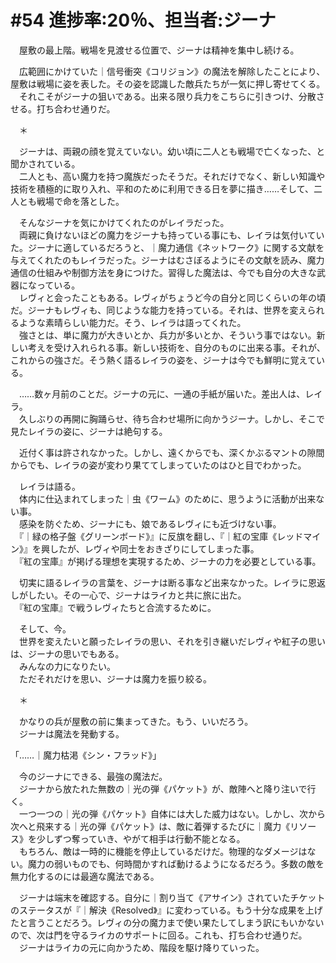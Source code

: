 # #54 進捗率:20％、担当者:ジーナ
　屋敷の最上階。戦場を見渡せる位置で、ジーナは精神を集中し続ける。  

　広範囲にかけていた｜信号衝突《コリジョン》の魔法を解除したことにより、屋敷は戦場に姿を表した。その姿を認識した敵兵たちが一気に押し寄せてくる。
　それこそがジーナの狙いである。出来る限り兵力をこちらに引きつけ、分散させる。打ち合わせ通りだ。

　＊

　ジーナは、両親の顔を覚えていない。幼い頃に二人とも戦場で亡くなった、と聞かされている。  
　二人とも、高い魔力を持つ魔族だったそうだ。それだけでなく、新しい知識や技術を積極的に取り入れ、平和のために利用できる日を夢に描き……そして、二人とも戦場で命を落とした。

　そんなジーナを気にかけてくれたのがレイラだった。  
　両親に負けないほどの魔力をジーナも持っている事にも、レイラは気付いていた。ジーナに適しているだろうと、｜魔力通信《ネットワーク》に関する文献を与えてくれたのもレイラだった。ジーナはむさぼるようにその文献を読み、魔力通信の仕組みや制御方法を身につけた。習得した魔法は、今でも自分の大きな武器になっている。  
　レヴィと会ったこともある。レヴィがちょうど今の自分と同じくらいの年の頃だ。ジーナもレヴィも、同じような能力を持っている。それは、世界を変えられるような素晴らしい能力だ。そう、レイラは語ってくれた。  
　強さとは、単に魔力が大きいとか、兵力が多いとか、そういう事ではない。新しい考えを受け入れられる事。新しい技術を、自分のものに出来る事。それが、これからの強さだ。そう熱く語るレイラの姿を、ジーナは今でも鮮明に覚えている。  

　……数ヶ月前のことだ。ジーナの元に、一通の手紙が届いた。差出人は、レイラ。  
　久しぶりの再開に胸踊らせ、待ち合わせ場所に向かうジーナ。しかし、そこで見たレイラの姿に、ジーナは絶句する。

　近付く事は許されなかった。しかし、遠くからでも、深くかぶるマントの隙間からでも、レイラの姿が変わり果ててしまっていたのはひと目でわかった。

　レイラは語る。  
　体内に仕込まれてしまった｜虫《ワーム》のために、思うように活動が出来ない事。  
　感染を防ぐため、ジーナにも、娘であるレヴィにも近づけない事。  
　『｜緑の格子盤《グリーンボード》』に反旗を翻し、『｜紅の宝庫《レッドマイン》』を興したが、レヴィや同士をおきざりにしてしまった事。  
　『紅の宝庫』が掲げる理想を実現するため、ジーナの力を必要としている事。

　切実に語るレイラの言葉を、ジーナは断る事など出来なかった。レイラに恩返しがしたい。その一心で、ジーナはライカと共に旅に出た。  
　『紅の宝庫』で戦うレヴィたちと合流するために。

　そして、今。  
　世界を変えたいと願ったレイラの思い、それを引き継いだレヴィや紅子の思いは、ジーナの思いでもある。  
　みんなの力になりたい。  
　ただそれだけを思い、ジーナは魔力を振り絞る。

　＊

　かなりの兵が屋敷の前に集まってきた。もう、いいだろう。  
　ジーナは魔法を発動する。

「……｜魔力枯渇《シン・フラッド》」

　今のジーナにできる、最強の魔法だ。  
　ジーナから放たれた無数の｜光の弾《パケット》が、敵陣へと降り注いで行く。  
　一つ一つの｜光の弾《パケット》自体には大した威力はない。しかし、次から次へと飛来する｜光の弾《パケット》は、敵に着弾するたびに｜魔力《リソース》を少しずつ奪っていき、やがて相手は行動不能となる。  
　もちろん、敵は一時的に機能を停止しているだけだ。物理的なダメージはない。魔力の弱いものでも、何時間かすれば動けるようになるだろう。多数の敵を無力化するのには最適な魔法である。

　ジーナは端末を確認する。自分に｜割り当て《アサイン》されていたチケットのステータスが『｜解決《Resolved》』に変わっている。もう十分な成果を上げたと言うことだろう。レヴィの分の魔力まで使い果たしてしまう訳にもいかないので、次は門を守るライカのサポートに回る。これも、打ち合わせ通りだ。  
　ジーナはライカの元に向かうため、階段を駆け降りていった。
